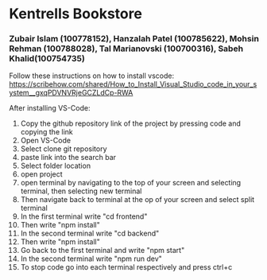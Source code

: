 # Kentrells Bookstore

### Zubair Islam (100778152), Hanzalah Patel (100785622), Mohsin Rehman (100788028), Tal Marianovski (100700316), Sabeh Khalid(100754735)

Follow these instructions on how to install vscode: https://scribehow.com/shared/How_to_Install_Visual_Studio_code_in_your_system__gxqPDVNVRjeGCZLdCp-RWA

After installing VS-Code:
1) Copy the github repository link of the project by pressing code and copying the link
2) Open VS-Code
3) Select clone git repository
4) paste link into the search bar
5) Select folder location
6) open project
7) open terminal by navigating to the top of your screen and selecting terminal, then selecting new terminal
8) Then navigate back to terminal at the op of your screen and select split terminal
9) In the first terminal write "cd frontend"
10) Then write "npm install"
11) In the second terminal write "cd backend"
12) Then write "npm install"
13) Go back to the first terminal and write "npm start"
14) In the second terminal write "npm run dev"
15) To stop code go into each terminal respectively and press ctrl+c
